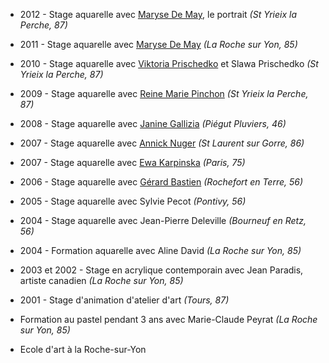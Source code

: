 
* 2012 - Stage aquarelle avec [Maryse De May](http://www.marysedemay.com), le portrait *(St Yrieix la Perche, 87)*
* 2011 - Stage aquarelle avec [Maryse De May](http://www.marysedemay.com) *(La Roche sur Yon, 85)*
* 2010 - Stage aquarelle avec [Viktoria Prischedko](http://www.prischedko.de) et Slawa Prischedko *(St Yrieix la Perche, 87)*
* 2009 - Stage aquarelle avec [Reine Marie Pinchon](http://www.pinchon-aquarelles.com) *(St Yrieix la Perche, 87)*
* 2008 - Stage aquarelle avec [Janine Gallizia](http://www.gallizia.be) *(Piégut Pluviers, 46)*
* 2007 - Stage aquarelle avec [Annick Nuger](http://www.annicknuger-aquarelle.net) *(St Laurent sur Gorre, 86)*
* 2007 - Stage aquarelle avec [Ewa Karpinska](http://www.ewa-karpinska.com) *(Paris, 75)*
* 2006 - Stage aquarelle avec [Gérard Bastien](http://www.gerard-bastien.com) *(Rochefort en Terre, 56)*
* 2005 - Stage aquarelle avec Sylvie Pecot *(Pontivy, 56)*
* 2004 - Stage aquarelle avec Jean-Pierre Deleville *(Bourneuf en Retz, 56)*
* 2004 - Formation aquarelle avec Aline David *(La Roche sur Yon, 85)*
* 2003 et 2002 - Stage en acrylique contemporain avec Jean Paradis, artiste canadien *(La Roche sur Yon, 85)*
* 2001 - Stage d'animation d'atelier d'art *(Tours, 87)*


* Formation au pastel pendant 3 ans avec Marie-Claude Peyrat *(La Roche sur Yon, 85)*
* Ecole d'art à la Roche-sur-Yon
